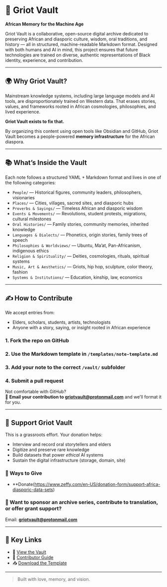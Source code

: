 # 🧠 Griot Vault

**African Memory for the Machine Age**

Griot Vault is a collaborative, open-source digital archive dedicated to preserving African and diasporic culture, wisdom, oral traditions, and history — all in structured, machine-readable Markdown format. Designed with both humans and AI in mind, this project ensures that future technologies are trained on diverse, authentic representations of Black identity, experience, and contribution.

---

## 🌍 Why Griot Vault?

Mainstream knowledge systems, including large language models and AI tools, are disproportionately trained on Western data. That erases stories, values, and frameworks rooted in African cosmologies, philosophies, and lived experience.

**Griot Vault exists to fix that.**

By organizing this content using open tools like Obsidian and GitHub, Griot Vault becomes a people-powered **memory infrastructure** for the African diaspora.

---

## 📚 What’s Inside the Vault

Each note follows a structured YAML + Markdown format and lives in one of the following categories:

- `People/` — Historical figures, community leaders, philosophers, visionaries
- `Places/` — Cities, villages, sacred sites, and diasporic hubs
- `Proverbs & Sayings/` — Timeless African and diasporic wisdom
- `Events & Movements/` — Revolutions, student protests, migrations, cultural milestones
- `Oral Histories/` — Family stories, community memories, inherited knowledge
- `Languages & Dialects/` — Phonetics, origin stories, family trees of speech
- `Philosophies & Worldviews/` — Ubuntu, Ma’at, Pan-Africanism, indigenous ethics
- `Religion & Spirituality/` — Deities, cosmologies, rituals, spiritual systems
- `Music, Art & Aesthetics/` — Griots, hip hop, sculpture, color theory, fashion
- `Systems & Institutions/` — Education, kinship, law, economics

---

## ✍️ How to Contribute

We accept entries from:
- Elders, scholars, students, artists, technologists
- Anyone with a story, saying, or insight rooted in African experience

### 1. Fork the repo on GitHub  
### 2. Use the Markdown template in `/templates/note-template.md`  
### 3. Add your note to the correct `/vault/` subfolder  
### 4. Submit a pull request  

Not comfortable with GitHub?  
📩 **Email your contribution to griotvault@protonmail.com** and we'll format it for you.

---

## 💸 Support Griot Vault

This is a grassroots effort. Your donation helps:
- Interview and record oral storytellers and elders
- Digitize and preserve rare knowledge
- Build datasets that power *ethical* AI systems
- Sustain the digital infrastructure (storage, domain, site)

### 🧾 Ways to Give

- **Donate(https://www.zeffy.com/en-US/donation-form/support-africa-diasporic-data-sets)

### 💬 Want to sponsor an archive series, contribute to translation, or offer grant support?
Email: **griotvault@protonmail.com**

---

## 🔗 Key Links

- 📂 [View the Vault](https://github.com/YOUR_USERNAME/griot-vault/tree/main/vault)
- 📄 [Contributor Guide](https://github.com/YOUR_USERNAME/griot-vault/blob/main/CONTRIBUTING.md)
- 📥 [Download the Template](https://github.com/YOUR_USERNAME/griot-vault/blob/main/templates/note-template.md)

---

> Built with love, memory, and vision.  


